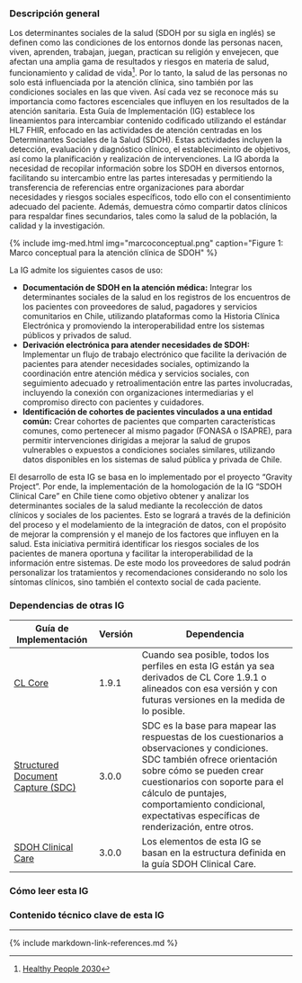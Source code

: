 ### Descripción general

Los determinantes sociales de la salud (SDOH por su sigla en inglés) se definen como las condiciones de los entornos donde las personas nacen, viven, aprenden, trabajan, juegan, practican su religión y envejecen, que afectan una amplia gama de resultados y riesgos en materia de salud, funcionamiento y calidad de vida[^1]. Por lo tanto, la salud de las personas no solo está influenciada por la atención clínica, sino también por las condiciones sociales en las que viven. Así cada vez se reconoce más su importancia como factores escenciales que influyen en los resultados de la atención sanitaria. Esta Guía de Implementación (IG) establece los lineamientos para intercambiar contenido codificado utilizando el estándar HL7 FHIR, enfocado en las actividades de atención centradas en los Determinantes Sociales de la Salud (SDOH). Estas actividades incluyen la detección, evaluación y diagnóstico clínico, el establecimeinto de objetivos, así como la planificación y realización de intervenciones. La IG aborda la necesidad de recopilar información sobre los SDOH en diversos entornos, facilitando su intercambio entre las partes interesadas y permitiendo la transferencia de referencias entre organizaciones para abordar necesidades y riesgos sociales específicos, todo ello con el consentimiento adecuado del paciente. Además, demuestra cómo compartir datos clínicos para respaldar fines secundarios, tales como la salud de la población, la calidad y la investigación. 

{% include img-med.html img="marcoconceptual.png" caption="Figure 1: Marco conceptual para la atención clínica de SDOH" %}

La IG admite los siguientes casos de uso: 
*  **Documentación de SDOH en la atención médica:** Integrar los determinantes sociales de la salud en los registros de los encuentros de los pacientes con proveedores de salud, pagadores y servicios comunitarios en Chile, utilizando plataformas como la Historia Clínica Electrónica y promoviendo la interoperabilidad entre los sistemas públicos y privados de salud. 
* **Derivación electrónica para atender necesidades de SDOH:** Implementar un flujo de trabajo electrónico que facilite la derivación de pacientes para atender necesidades sociales, optimizando la coordinación entre atención médica y servicios sociales, con seguimiento adecuado y retroalimentación entre las partes involucradas, incluyendo la conexión con organizaciones intermediarias y el compromiso directo con pacientes y cuidadores.
* **Identificación de cohortes de pacientes vinculados a una entidad común:** Crear cohortes de pacientes que comparten características comunes, como pertenecer al mismo pagador (FONASA o ISAPRE), para permitir intervenciones dirigidas a mejorar la salud de grupos vulnerables o expuestos a condiciones sociales similares, utilizando datos disponibles en los sistemas de salud pública y privada de Chile. 

El desarrollo de esta IG se basa en lo implementado por el proyecto “Gravity Project”. Por ende, la implementación de  la homologación de la IG “SDOH Clinical Care” en Chile tiene como objetivo obtener y analizar los determinantes sociales de la salud mediante la recolección de datos clínicos y sociales de los pacientes. Esto se logrará a través de la definición del proceso y el modelamiento de la integración de datos, con el propósito de mejorar la comprensión y el manejo de los factores que influyen en la salud. Esta iniciativa  permitirá identificar los riesgos sociales de los pacientes de manera oportuna y facilitar la interoperabilidad de la información entre sistemas. De este modo los proveedores de salud podrán personalizar los tratamientos y recomendaciones considerando no solo los síntomas clínicos, sino también el contexto social de cada paciente.

### Dependencias de otras IG

| Guía de Implementación | Versión | Dependencia |
| ---------------------- | ------- | ----------- |
| [CL Core](https://hl7chile.cl/fhir/ig/clcore/1.9.1/) | 1.9.1 | Cuando sea posible, todos los perfiles en esta IG están ya sea derivados de CL Core 1.9.1 o alineados con esa versión y con futuras versiones en la medida de lo posible. |
| [Structured Document Capture (SDC)](http://hl7.org/fhir/uv/sdc/)| 3.0.0  | SDC es la base para mapear las respuestas de los cuestionarios a observaciones y condiciones. SDC también ofrece orientación sobre cómo se pueden crear cuestionarios con soporte para el cálculo de puntajes, comportamiento condicional, expectativas específicas de renderización, entre otros.   |
| [SDOH Clinical Care](https://build.fhir.org/ig/HL7/fhir-sdoh-clinicalcare/index.html)| 3.0.0  |  Los elementos de esta IG se basan en la estructura definida en la guía SDOH Clinical Care.  |

### Cómo leer esta IG

### Contenido técnico clave de esta IG






-----------------------------------------------------------------------------------------------------
[^1]: [Healthy People 2030](https://health.gov/healthypeople/priority-areas/social-determinants-health)

{% include markdown-link-references.md %}